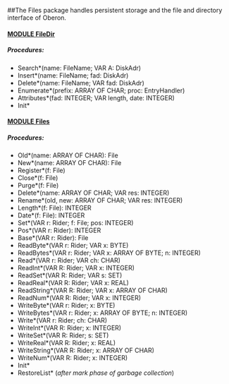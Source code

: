 ##The Files package handles persistent storage and the file and directory interface of Oberon.


#### [MODULE FileDir](https://github.com/io-core/Files/blob/main/FileDir.Mod)
##### Procedures:
* Search*(name: FileName; VAR A: DiskAdr)
* Insert*(name: FileName; fad: DiskAdr)
* Delete*(name: FileName; VAR fad: DiskAdr)
* Enumerate*(prefix: ARRAY OF CHAR; proc: EntryHandler)
* Attributes*(fad: INTEGER; VAR length, date: INTEGER)
* Init*

#### [MODULE Files](https://github.com/io-core/Files/blob/main/Files.Mod)
##### Procedures:
* Old*(name: ARRAY OF CHAR): File
* New*(name: ARRAY OF CHAR): File
* Register*(f: File)
* Close*(f: File)
* Purge*(f: File)
* Delete*(name: ARRAY OF CHAR; VAR res: INTEGER)
* Rename*(old, new: ARRAY OF CHAR; VAR res: INTEGER)
* Length*(f: File): INTEGER
* Date*(f: File): INTEGER
* Set*(VAR r: Rider; f: File; pos: INTEGER)
* Pos*(VAR r: Rider): INTEGER
* Base*(VAR r: Rider): File
* ReadByte*(VAR r: Rider; VAR x: BYTE)
* ReadBytes*(VAR r: Rider; VAR x: ARRAY OF BYTE; n: INTEGER)
* Read*(VAR r: Rider; VAR ch: CHAR)
* ReadInt*(VAR R: Rider; VAR x: INTEGER)
* ReadSet*(VAR R: Rider; VAR s: SET)
* ReadReal*(VAR R: Rider; VAR x: REAL)
* ReadString*(VAR R: Rider; VAR x: ARRAY OF CHAR)
* ReadNum*(VAR R: Rider; VAR x: INTEGER)
* WriteByte*(VAR r: Rider; x: BYTE)
* WriteBytes*(VAR r: Rider; x: ARRAY OF BYTE; n: INTEGER)
* Write*(VAR r: Rider; ch: CHAR)
* WriteInt*(VAR R: Rider; x: INTEGER)
* WriteSet*(VAR R: Rider; s: SET)
* WriteReal*(VAR R: Rider; x: REAL)
* WriteString*(VAR R: Rider; x: ARRAY OF CHAR)
* WriteNum*(VAR R: Rider; x: INTEGER)
* Init*
* RestoreList* (*after mark phase of garbage collection*)
